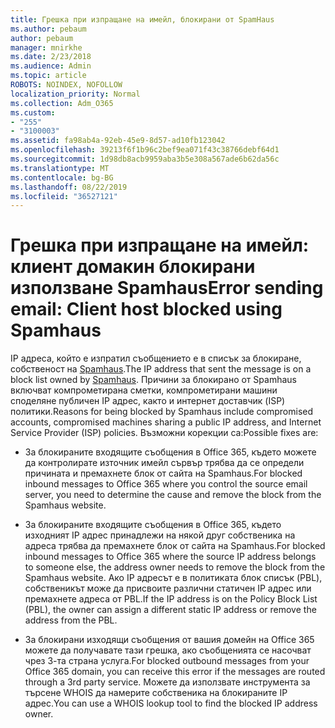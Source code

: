 ```yaml
---
title: Грешка при изпращане на имейл, блокирани от SpamHaus
ms.author: pebaum
author: pebaum
manager: mnirkhe
ms.date: 2/23/2018
ms.audience: Admin
ms.topic: article
ROBOTS: NOINDEX, NOFOLLOW
localization_priority: Normal
ms.collection: Adm_O365
ms.custom:
- "255"
- "3100003"
ms.assetid: fa98ab4a-92eb-45e9-8d57-ad10fb123042
ms.openlocfilehash: 39213f6f1b96c2bef9ea071f43c38766debf64d1
ms.sourcegitcommit: 1d98db8acb9959aba3b5e308a567ade6b62da56c
ms.translationtype: MT
ms.contentlocale: bg-BG
ms.lasthandoff: 08/22/2019
ms.locfileid: "36527121"
---
```

# <a name="error-sending-email-client-host-blocked-using-spamhaus"></a><span data-ttu-id="3e110-102">Грешка при изпращане на имейл: клиент домакин блокирани използване Spamhaus</span><span class="sxs-lookup"><span data-stu-id="3e110-102">Error sending email: Client host blocked using Spamhaus</span></span>

<span data-ttu-id="3e110-103">IP адреса, който е изпратил съобщението е в списък за блокиране, собственост на [Spamhaus](https://go.microsoft.com/fwlink/p/?linkid=123245).</span><span class="sxs-lookup"><span data-stu-id="3e110-103">The IP address that sent the message is on a block list owned by [Spamhaus](https://go.microsoft.com/fwlink/p/?linkid=123245).</span></span> <span data-ttu-id="3e110-104">Причини за блокирано от Spamhaus включват компрометирана сметки, компрометирани машини споделяне публичен IP адрес, както и интернет доставчик (ISP) политики.</span><span class="sxs-lookup"><span data-stu-id="3e110-104">Reasons for being blocked by Spamhaus include compromised accounts, compromised machines sharing a public IP address, and Internet Service Provider (ISP) policies.</span></span> <span data-ttu-id="3e110-105">Възможни корекции са:</span><span class="sxs-lookup"><span data-stu-id="3e110-105">Possible fixes are:</span></span>
  
- <span data-ttu-id="3e110-106">За блокираните входящите съобщения в Office 365, където можете да контролирате източник имейл сървър трябва да се определи причината и премахнете блок от сайта на Spamhaus.</span><span class="sxs-lookup"><span data-stu-id="3e110-106">For blocked inbound messages to Office 365 where you control the source email server, you need to determine the cause and remove the block from the Spamhaus website.</span></span>

- <span data-ttu-id="3e110-107">За блокираните входящите съобщения в Office 365, където изходният IP адрес принадлежи на някой друг собственика на адреса трябва да премахнете блок от сайта на Spamhaus.</span><span class="sxs-lookup"><span data-stu-id="3e110-107">For blocked inbound messages to Office 365 where the source IP address belongs to someone else, the address owner needs to remove the block from the Spamhaus website.</span></span> <span data-ttu-id="3e110-108">Ако IP адресът е в политиката блок списък (PBL), собственикът може да присвоите различни статичен IP адрес или премахнете адреса от PBL.</span><span class="sxs-lookup"><span data-stu-id="3e110-108">If the IP address is on the Policy Block List (PBL), the owner can assign a different static IP address or remove the address from the PBL.</span></span>

- <span data-ttu-id="3e110-109">За блокирани изходящи съобщения от вашия домейн на Office 365 можете да получавате тази грешка, ако съобщенията се насочват чрез 3-та страна услуга.</span><span class="sxs-lookup"><span data-stu-id="3e110-109">For blocked outbound messages from your Office 365 domain, you can receive this error if the messages are routed through a 3rd party service.</span></span> <span data-ttu-id="3e110-110">Можете да използвате инструмента за търсене WHOIS да намерите собственика на блокираните IP адрес.</span><span class="sxs-lookup"><span data-stu-id="3e110-110">You can use a WHOIS lookup tool to find the blocked IP address owner.</span></span>
